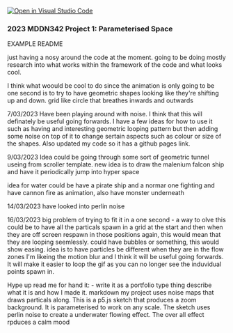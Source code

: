 [![Open in Visual Studio Code](https://classroom.github.com/assets/open-in-vscode-c66648af7eb3fe8bc4f294546bfd86ef473780cde1dea487d3c4ff354943c9ae.svg)](https://classroom.github.com/online_ide?assignment_repo_id=10303428&assignment_repo_type=AssignmentRepo)
### 2023 MDDN342 Project 1: Parameterised Space
EXAMPLE README 

just having a nosy around the code at the moment. going to be doing mostly research into what works within the framework of the code and what looks cool. 


I think what woould be cool to do since the animation is only going to be one second is to try to have geometric shapes looking like they're shifting up and down. grid like circle that breathes inwards and outwards


7/03/2023
Have been playing around with noise. I think that this will definately be useful going forwards. I have a few ideas for how to use it such as having and interesting geometric looping pattern but then adding some noise on top of it to change sertain aspects such as colour or size of the shapes. Also updated my code so it has a github pages link. 

9/03/2023
Idea could be going through some sort of geometric tunnel useing from scroller template. 
new idea is to draw the malenium falcon ship and have it periodically jump into hyper space

idea for water could be have a pirate ship and a normar one fighting and have cannon fire as animation, also have monster underneath

14/03/2023
have looked into perlin noise

16/03/2023
big problem of trying to fit it in a one second - a way to olve this could be to have all the particals spawn in a grid at the start and then when they are off screen respawn in those positions again, this would mean that they are looping seemlessly. 
could have bubbles or something, this would show easing. 
idea is to have particles be different when they are in the flow zones
I'm likeing the motion blur and I think it will be useful going forwards. It will make it easier to loop the gif as you can no longer see the induvidual points spawn in.


Hype up read me for hand it: - write it as a portfolio type thing describe what it is and how I made it. 
markdown
my project uses noise maps that draws particals along. 
This is a p5.js sketch that produces a zoom background. It is parameterised to work on any scale. The sketch uses perlin noise to create a underwater flowing effect. The over all effect rpduces a calm mood
